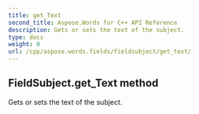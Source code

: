 ```yaml
---
title: get_Text
second_title: Aspose.Words for C++ API Reference
description: Gets or sets the text of the subject. 
type: docs
weight: 0
url: /cpp/aspose.words.fields/fieldsubject/get_text/
---
```

## FieldSubject.get_Text method


Gets or sets the text of the subject. 

